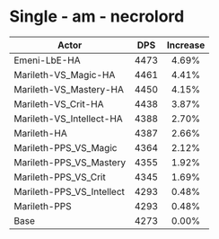 # Single - am - necrolord
| Actor | DPS | Increase |
|---|:---:|:---:|
|Emeni-LbE-HA|4473|4.69%|
|Marileth-VS_Magic-HA|4461|4.41%|
|Marileth-VS_Mastery-HA|4450|4.15%|
|Marileth-VS_Crit-HA|4438|3.87%|
|Marileth-VS_Intellect-HA|4388|2.70%|
|Marileth-HA|4387|2.66%|
|Marileth-PPS_VS_Magic|4364|2.12%|
|Marileth-PPS_VS_Mastery|4355|1.92%|
|Marileth-PPS_VS_Crit|4345|1.69%|
|Marileth-PPS_VS_Intellect|4293|0.48%|
|Marileth-PPS|4293|0.48%|
|Base|4273|0.00%|
